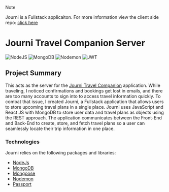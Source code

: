 > [!NOTE]  
> Journi is a Fullstack applicaiton. For more information view the client side repo: [click here](https://github.com/RachelNurmi91/Journi)

# Journi Travel Companion Server
![NodeJS](https://img.shields.io/badge/node.js-6DA55F?style=for-the-badge&logo=node.js&logoColor=white)
![MongoDB](https://img.shields.io/badge/MongoDB-%234ea94b.svg?style=for-the-badge&logo=mongodb&logoColor=white)
![Nodemon](https://img.shields.io/badge/NODEMON-%23323330.svg?style=for-the-badge&logo=nodemon&logoColor=%BBDEAD)
![JWT](https://img.shields.io/badge/JWT-black?style=for-the-badge&logo=JSON%20web%20tokens)

## Project Summary
This acts as the server for the [Journi Travel Companion](https://github.com/RachelNurmi91/Journi) application. While traveling, I noticed confirmations and bookings get lost in emails, and there are too many accounts to sign into to access travel information quickly. To combat that issue, I created Journi, a Fullstack application that allows users to store upcoming travel plans in a single place. Journi uses JavaScript and React JS with MongoDB to store user data and travel plans as objects using the REST approach. The application communicates between the Front-End and Back-End to create, store, and fetch travel plans so a user can seamlessly locate their trip information in one place.


### Technologies
Journi relies on the following packages and libraries:
* [NodeJs](https://nodejs.org/en)
* [MongoDB](https://mongodb.com/)
* [Mongoose](https://mongoosejs.com/)
* [Nodemon](https://www.npmjs.com/package/nodemon)
* [Passport](https://www.passportjs.org/)
